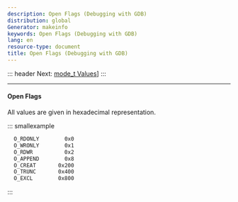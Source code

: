 ```yaml
---
description: Open Flags (Debugging with GDB)
distribution: global
Generator: makeinfo
keywords: Open Flags (Debugging with GDB)
lang: en
resource-type: document
title: Open Flags (Debugging with GDB)
---
```

::: header
Next: [mode_t Values](mode_005ft-Values.html#mode_005ft-Values)]
:::

---

#### Open Flags

All values are given in hexadecimal representation.

::: smallexample

```bash
  O_RDONLY        0x0
  O_WRONLY        0x1
  O_RDWR          0x2
  O_APPEND        0x8
  O_CREAT       0x200
  O_TRUNC       0x400
  O_EXCL        0x800
```

:::
